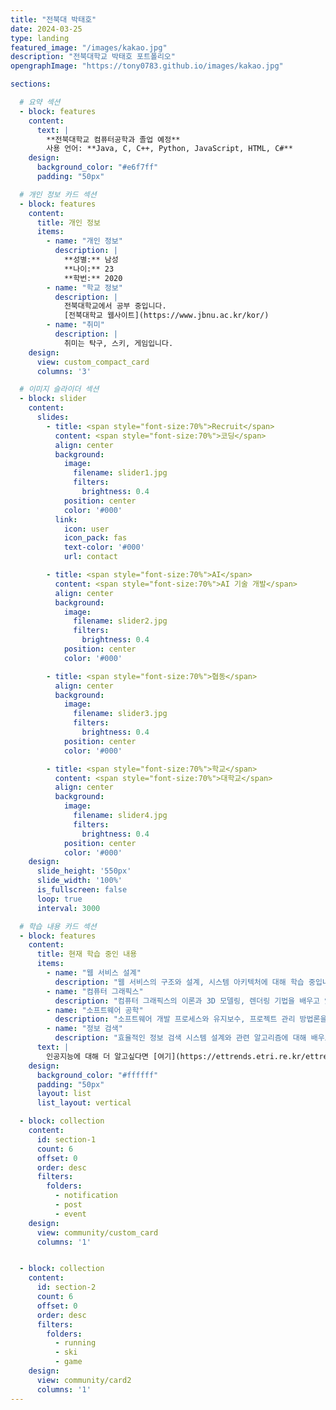 ```yaml
---
title: "전북대 박태호"
date: 2024-03-25
type: landing
featured_image: "/images/kakao.jpg"
description: "전북대학교 박태호 포트폴리오"
opengraphImage: "https://tony0783.github.io/images/kakao.jpg"

sections:

  # 요약 섹션
  - block: features
    content:
      text: |
        **전북대학교 컴퓨터공학과 졸업 예정**  
        사용 언어: **Java, C, C++, Python, JavaScript, HTML, C#**
    design:
      background_color: "#e6f7ff"
      padding: "50px"

  # 개인 정보 카드 섹션
  - block: features
    content:
      title: 개인 정보
      items:
        - name: "개인 정보"
          description: |
            **성별:** 남성  
            **나이:** 23  
            **학번:** 2020
        - name: "학교 정보"
          description: |
            전북대학교에서 공부 중입니다.  
            [전북대학교 웹사이트](https://www.jbnu.ac.kr/kor/)
        - name: "취미"
          description: |
            취미는 탁구, 스키, 게임입니다.
    design:
      view: custom_compact_card
      columns: '3'

  # 이미지 슬라이더 섹션
  - block: slider
    content:
      slides:
        - title: <span style="font-size:70%">Recruit</span>
          content: <span style="font-size:70%">코딩</span>
          align: center
          background:
            image:
              filename: slider1.jpg
              filters:
                brightness: 0.4
            position: center
            color: '#000'
          link:
            icon: user
            icon_pack: fas
            text-color: '#000'
            url: contact

        - title: <span style="font-size:70%">AI</span>
          content: <span style="font-size:70%">AI 기술 개발</span>
          align: center
          background:
            image:
              filename: slider2.jpg
              filters:
                brightness: 0.4
            position: center
            color: '#000'

        - title: <span style="font-size:70%">협동</span>
          align: center
          background:
            image:
              filename: slider3.jpg
              filters:
                brightness: 0.4
            position: center
            color: '#000'

        - title: <span style="font-size:70%">학교</span>
          content: <span style="font-size:70%">대학교</span>
          align: center
          background:
            image:
              filename: slider4.jpg
              filters:
                brightness: 0.4
            position: center
            color: '#000'
    design:
      slide_height: '550px'
      slide_width: '100%'
      is_fullscreen: false
      loop: true
      interval: 3000

  # 학습 내용 카드 섹션
  - block: features
    content:
      title: 현재 학습 중인 내용
      items:
        - name: "웹 서비스 설계"
          description: "웹 서비스의 구조와 설계, 시스템 아키텍처에 대해 학습 중입니다."
        - name: "컴퓨터 그래픽스"
          description: "컴퓨터 그래픽스의 이론과 3D 모델링, 렌더링 기법을 배우고 있습니다."
        - name: "소프트웨어 공학"
          description: "소프트웨어 개발 프로세스와 유지보수, 프로젝트 관리 방법론을 학습 중입니다."
        - name: "정보 검색"
          description: "효율적인 정보 검색 시스템 설계와 관련 알고리즘에 대해 배우고 있습니다."
      text: |
        인공지능에 대해 더 알고싶다면 [여기](https://ettrends.etri.re.kr/ettrends/185/0905185011/35-5_123-133.pdf) 를 클릭하세요. 
    design:
      background_color: "#ffffff"
      padding: "50px"
      layout: list
      list_layout: vertical

  - block: collection
    content:
      id: section-1 
      count: 6
      offset: 0
      order: desc
      filters:
        folders:
          - notification
          - post
          - event
    design:
      view: community/custom_card
      columns: '1'


  - block: collection
    content:
      id: section-2
      count: 6
      offset: 0
      order: desc
      filters:
        folders:
          - running
          - ski
          - game
    design:
      view: community/card2
      columns: '1'
---
```

